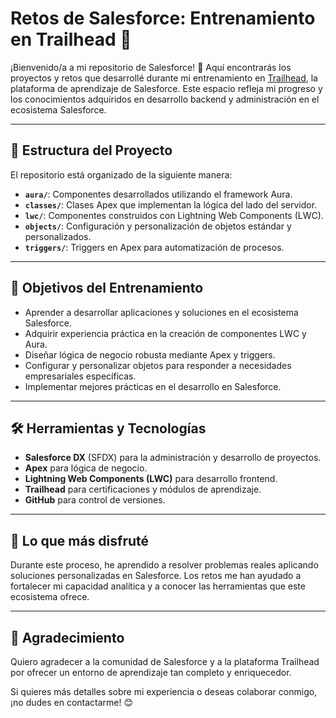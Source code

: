 # Retos de Salesforce: Entrenamiento en Trailhead 🚀

¡Bienvenido/a a mi repositorio de Salesforce! 🌟 Aquí encontrarás los proyectos y retos que desarrollé durante mi entrenamiento en [Trailhead](https://trailhead.salesforce.com/), la plataforma de aprendizaje de Salesforce. Este espacio refleja mi progreso y los conocimientos adquiridos en desarrollo backend y administración en el ecosistema Salesforce.

---

## 📂 Estructura del Proyecto

El repositorio está organizado de la siguiente manera:

- **`aura/`**: Componentes desarrollados utilizando el framework Aura.
- **`classes/`**: Clases Apex que implementan la lógica del lado del servidor.
- **`lwc/`**: Componentes construidos con Lightning Web Components (LWC).
- **`objects/`**: Configuración y personalización de objetos estándar y personalizados.
- **`triggers/`**: Triggers en Apex para automatización de procesos.

---

## 🚀 Objetivos del Entrenamiento

- Aprender a desarrollar aplicaciones y soluciones en el ecosistema Salesforce.
- Adquirir experiencia práctica en la creación de componentes LWC y Aura.
- Diseñar lógica de negocio robusta mediante Apex y triggers.
- Configurar y personalizar objetos para responder a necesidades empresariales específicas.
- Implementar mejores prácticas en el desarrollo en Salesforce.

---

## 🛠️ Herramientas y Tecnologías

- **Salesforce DX** (SFDX) para la administración y desarrollo de proyectos.
- **Apex** para lógica de negocio.
- **Lightning Web Components (LWC)** para desarrollo frontend.
- **Trailhead** para certificaciones y módulos de aprendizaje.
- **GitHub** para control de versiones.

---

## 🌟 Lo que más disfruté

Durante este proceso, he aprendido a resolver problemas reales aplicando soluciones personalizadas en Salesforce. Los retos me han ayudado a fortalecer mi capacidad analítica y a conocer las herramientas que este ecosistema ofrece.

---

## 💌 Agradecimiento

Quiero agradecer a la comunidad de Salesforce y a la plataforma Trailhead por ofrecer un entorno de aprendizaje tan completo y enriquecedor.

Si quieres más detalles sobre mi experiencia o deseas colaborar conmigo, ¡no dudes en contactarme! 😊
